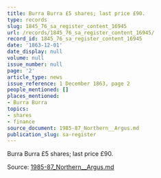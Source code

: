 ```yaml
---
title: Burra Burra £5 shares; last price £90.
type: records
slug: 1845_76_sa_register_content_16945
url: /records/1845_76_sa_register_content_16945/
record_id: 1845_76_sa_register_content_16945
date: '1863-12-01'
date_display: null
volume: null
issue_number: null
page: '2'
article_type: news
issue_reference: 1 December 1863, page 2
people_mentioned: []
places_mentioned:
- Burra Burra
topics:
- shares
- finance
source_document: 1985-87_Northern__Argus.md
publication_slug: sa-register
---
```


Burra Burra £5 shares; last price £90.

Source: [1985-87_Northern__Argus.md](/downloads/markdown/1985-87_Northern__Argus.md)
